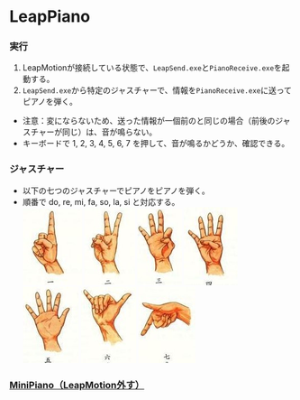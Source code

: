 # LeapPiano
### 実行
1. LeapMotionが接続している状態で、`LeapSend.exe`と`PianoReceive.exe`を起動する。
2. `LeapSend.exe`から特定のジャスチャーで、情報を`PianoReceive.exe`に送ってピアノを弾く。  
* 注意：変にならないため、送った情報が一個前のと同じの場合（前後のジャスチャーが同じ）は、音が鳴らない。  
* キーボードで 1, 2, 3, 4, 5, 6, 7 を押して、音が鳴るかどうか、確認できる。
### ジャスチャー
* 以下の七つのジャスチャーでピアノをピアノを弾く。  
*  順番で do, re, mi, fa, so, la, si と対応する。  
![1](https://github.com/SkyoKen/LeapPiano/blob/master/image/1.jpg)
![2](https://github.com/SkyoKen/LeapPiano/blob/master/image/2.jpg)
![3](https://github.com/SkyoKen/LeapPiano/blob/master/image/3.jpg)
![4](https://github.com/SkyoKen/LeapPiano/blob/master/image/4.jpg)
![5](https://github.com/SkyoKen/LeapPiano/blob/master/image/5.jpg)
![6](https://github.com/SkyoKen/LeapPiano/blob/master/image/6.jpg)
![7](https://github.com/SkyoKen/LeapPiano/blob/master/image/7.jpg)
### [MiniPiano（LeapMotion外す）](https://github.com/SkyoKen/MiniPiano)
